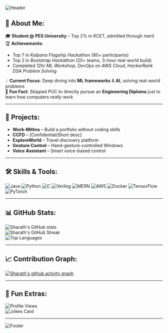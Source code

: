 <!-- Banner -->
![Header](https://capsule-render.vercel.app/api?type=waving&color=0:3a0ca3,100:ff006e&height=250&section=header&text=Sharath%20Gowda%20GR&fontSize=50&fontColor=ffffff&animation=fadeIn&fontAlignY=38&desc=AI%20Enthusiast%20%7C%20DevOps%20Specialist%20%7C%20Full%20Stack%20Developer&descAlignY=55&descAlign=50)

## 💫 About Me:
🎓 **Student @ PES University** – Top 2% in KCET, admitted through merit  
🏆 **Achievements**:
- Top 7 in *Kalpana Flagship Hackathon* (80+ participants)  
- Top 2 in *Bootstrap Hackathon* (20+ teams, 3-hour real-world build)  
- Completed *12hr ML Workshop*, *DevOps on AWS Cloud*, *HackerRank DSA Problem Solving*  

💡 **Current Focus**: Deep diving into **ML frameworks** & **AI**, solving real-world problems  
🎯 **Fun Fact**: Skipped PUC to directly pursue an **Engineering Diploma** just to learn how computers *really* work  

---

## 🚀 Projects:
- **Work-Mithra** – Build a portfolio without coding skills  
- **CCFD** – [Confidential/Short desc]  
- **ExploreWorld** – Travel discovery platform  
- **Gesture Control** – Hand-gesture-controlled Windows  
- **Voice Assistant** – Smart voice-based control  

---

## 🛠 Skills & Tools:
![Java](https://img.shields.io/badge/Java-ED8B00?style=for-the-badge&logo=java&logoColor=white)
![Python](https://img.shields.io/badge/Python-3776AB?style=for-the-badge&logo=python&logoColor=white)
![C](https://img.shields.io/badge/C-00599C?style=for-the-badge&logo=c&logoColor=white)
![Verilog](https://img.shields.io/badge/Verilog-FF6F00?style=for-the-badge&logoColor=white)
![MERN](https://img.shields.io/badge/MERN-3C873A?style=for-the-badge&logo=mongodb&logoColor=white)
![AWS](https://img.shields.io/badge/AWS-FF9900?style=for-the-badge&logo=amazon-aws&logoColor=white)
![Docker](https://img.shields.io/badge/Docker-2496ED?style=for-the-badge&logo=docker&logoColor=white)
![TensorFlow](https://img.shields.io/badge/TensorFlow-FF6F00?style=for-the-badge&logo=tensorflow&logoColor=white)
![PyTorch](https://img.shields.io/badge/PyTorch-EE4C2C?style=for-the-badge&logo=pytorch&logoColor=white)

---

## 📊 GitHub Stats:
![Sharath's GitHub stats](https://github-readme-stats.vercel.app/api?username=SharathGowdaGR&show_icons=true&theme=radical&count_private=true)  
![Sharath's GitHub Streak](https://streak-stats.demolab.com/?user=SharathGowdaGR&theme=radical&hide_border=false)  
![Top Languages](https://github-readme-stats.vercel.app/api/top-langs/?username=SharathGowdaGR&layout=compact&theme=radical)

---

## 📈 Contribution Graph:
[![Sharath's github activity graph](https://github-readme-activity-graph.vercel.app/graph?username=SharathGowdaGR&theme=react-dark)](https://github.com/ashutosh00710/github-readme-activity-graph)

---

## 🖤 Fun Extras:
![Profile Views](https://komarev.com/ghpvc/?username=SharathGowdaGR&label=Profile%20Views&color=ff69b4&style=flat)  
![Jokes Card](https://readme-jokes.vercel.app/api?theme=radical)

---

<!-- Footer -->
![Footer](https://capsule-render.vercel.app/api?type=waving&color=0:ff006e,100:3a0ca3&height=120&section=footer)

